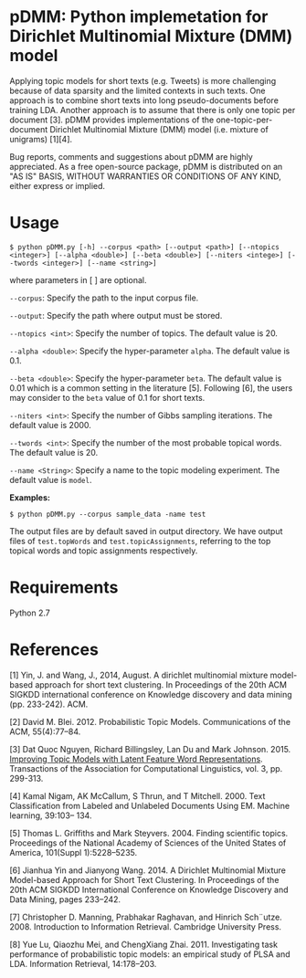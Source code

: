 # pDMM: Python implemetation for Dirichlet Multinomial Mixture (DMM) model


Applying topic models for short texts (e.g. Tweets) is more challenging because of data sparsity and the limited contexts in such texts. One approach is to combine short texts into long pseudo-documents before training LDA. Another approach is to assume that there is only one topic per document [3]. pDMM provides implementations of the one-topic-per-document Dirichlet Multinomial Mixture (DMM) model (i.e. mixture of unigrams) [1][4].

Bug reports, comments and suggestions about pDMM are highly appreciated. As a free open-source package, pDMM is distributed on an "AS IS" BASIS, WITHOUT WARRANTIES OR CONDITIONS OF ANY KIND, either express or implied.

# Usage

	$ python pDMM.py [-h] --corpus <path> [--output <path>] [--ntopics <integer>] [--alpha <double>] [--beta <double>] [--niters <intege>] [--twords <integer>] [--name <string>]


where parameters in [ ] are optional.


`--corpus`: Specify the path to the input corpus file.

`--output`: Specify the path where output must be stored.

`--ntopics <int>`: Specify the number of topics. The default value is 20.

`--alpha <double>`: Specify the hyper-parameter `alpha`. The default value is 0.1.

`--beta <double>`: Specify the hyper-parameter `beta`. The default value is 0.01 which is a common setting in the literature [5]. Following [6], the users may consider to the `beta` value of 0.1 for short texts.

`--niters <int>`: Specify the number of Gibbs sampling iterations. The default value is 2000.

`--twords <int>`: Specify the number of the most probable topical words. The default value is 20.

`--name <String>`: Specify a name to the topic modeling experiment. The default value is `model`.


**Examples:**

	$ python pDMM.py --corpus sample_data -name test

The output files are by default saved in output directory. We have output files of `test.topWords` and `test.topicAssignments`, referring to the top topical words and topic assignments respectively.

# Requirements
Python 2.7


# References
[1]	  Yin, J. and Wang, J., 2014, August. A dirichlet multinomial mixture model-based approach for short text clustering. In Proceedings of the 20th ACM SIGKDD international conference on Knowledge discovery and data mining (pp. 233-242). ACM.

[2]   David M. Blei. 2012. Probabilistic Topic Models. Communications of the ACM, 55(4):77–84.

[3]   Dat Quoc Nguyen, Richard Billingsley, Lan Du and Mark Johnson. 2015. [Improving Topic Models with Latent Feature Word Representations](https://tacl2013.cs.columbia.edu/ojs/index.php/tacl/article/view/582/158). Transactions of the Association for Computational Linguistics, vol. 3, pp. 299-313.

[4]   Kamal Nigam, AK McCallum, S Thrun, and T Mitchell. 2000. Text Classification from Labeled and Unlabeled Documents Using EM. Machine learning, 39:103– 134.

[5]   Thomas L. Griffiths and Mark Steyvers. 2004. Finding scientific topics. Proceedings of the National Academy of Sciences of the United States of America, 101(Suppl 1):5228–5235.

[6]   Jianhua Yin and Jianyong Wang. 2014. A Dirichlet Multinomial Mixture Model-based Approach for Short Text Clustering. In Proceedings of the 20th ACM SIGKDD International Conference on Knowledge Discovery and Data Mining, pages 233–242.

[7]   Christopher D. Manning, Prabhakar Raghavan, and Hinrich Sch¨utze. 2008. Introduction to Information Retrieval. Cambridge University Press.

[8]   Yue Lu, Qiaozhu Mei, and ChengXiang Zhai. 2011. Investigating task performance of probabilistic topic models: an empirical study of PLSA and LDA. Information Retrieval, 14:178–203.

